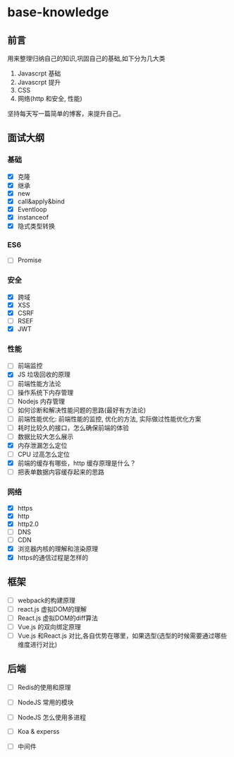 # base-knowledge
## 前言
用来整理归纳自己的知识,巩固自己的基础,如下分为几大类

1. Javascrpt 基础
2. Javascrpt 提升
3. CSS 
4. 网络(http 和安全, 性能)

坚持每天写一篇简单的博客，来提升自己。

## 面试大纲
### 基础
- [x] 克隆
- [x] 继承
- [x] new
- [x] call&apply&bind
- [x] Eventloop
- [x] instanceof
- [x] 隐式类型转换

### ES6
- [ ] Promise


### 安全
- [x] 跨域
- [x] XSS 
- [x] CSRF
- [ ] RSEF
- [x] JWT

### 性能
- [ ] 前端监控
- [x] JS 垃圾回收的原理
- [ ] 前端性能方法论
- [ ] 操作系统下内存管理
- [ ] Nodejs 内存管理
- [ ] 如何诊断和解决性能问题的思路(最好有方法论)
- [ ] 前端性能优化: 前端性能的监控, 优化的方法, 实际做过性能优化方案
- [ ] 耗时比较久的接口，怎么确保前端的体验
- [ ] 数据比较大怎么展示
- [x] 内存泄漏怎么定位
- [ ] CPU 过高怎么定位
- [x] 前端的缓存有哪些，http 缓存原理是什么？
- [ ] 把表单数据内容缓存起来的思路

### 网络
- [X] https
- [x] http
- [x] http2.0
- [ ] DNS
- [ ] CDN
- [x] 浏览器内核的理解和渲染原理
- [X] https的通信过程是怎样的

## 框架
- [ ] webpack的构建原理
- [ ] react.js 虚拟DOM的理解
- [ ] React.js 虚拟DOM的diff算法
- [ ] Vue.js 的双向绑定原理
- [ ] Vue.js 和React.js 对比,各自优势在哪里，如果选型(选型的时候需要通过哪些维度进行对比)

## 后端
- [ ] Redis的使用和原理
- [ ] NodeJS 常用的模块
- [ ] NodeJS 怎么使用多进程
- [ ] Koa & experss
- [ ] 中间件

